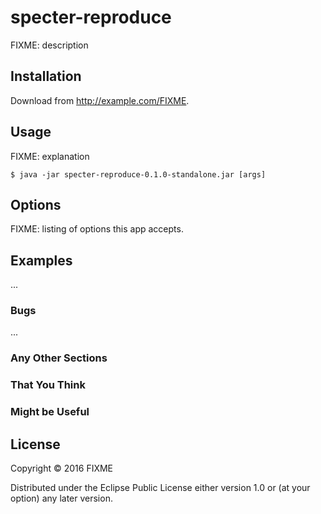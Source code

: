 # specter-reproduce

FIXME: description

## Installation

Download from http://example.com/FIXME.

## Usage

FIXME: explanation

    $ java -jar specter-reproduce-0.1.0-standalone.jar [args]

## Options

FIXME: listing of options this app accepts.

## Examples

...

### Bugs

...

### Any Other Sections
### That You Think
### Might be Useful

## License

Copyright © 2016 FIXME

Distributed under the Eclipse Public License either version 1.0 or (at
your option) any later version.
